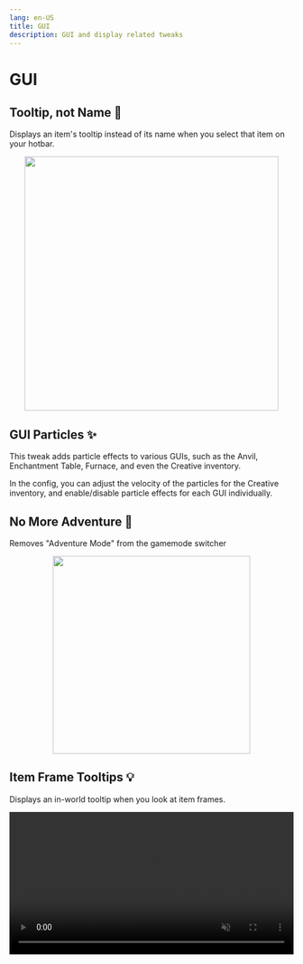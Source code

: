 ```yaml
---
lang: en-US
title: GUI
description: GUI and display related tweaks
---
```


# GUI

##  Tooltip, not Name 💬 <Badge type="tip" text="^0.8.0" />

Displays an item's tooltip instead of its name when you select that item on your hotbar.

<img style="display: block; margin-left: auto; margin-right: auto;" src="/images/tooltip_not_name.png" width="450">

## GUI Particles ✨ <Badge type="tip" text="^0.4.15" />

This tweak adds particle effects to various GUIs, such as the Anvil, Enchantment Table, Furnace, and even the Creative inventory.

In the config, you can adjust the velocity of the particles for the Creative inventory, and enable/disable particle effects for each GUI individually.

## No More Adventure 🏹 <Badge type="tip" text="^0.4.15" />

Removes "Adventure Mode" from the gamemode switcher

<img style="display: block; margin-left: auto; margin-right: auto;" src="/images/gamemode-switcher.png" width="350">

## Item Frame Tooltips 💡 <Badge type="tip" text="^0.4.4" />

Displays an in-world tooltip when you look at item frames.

<video style="display: block; margin-left: auto; margin-right: auto; max-width: 100%;" width="520" muted autoplay loop>
  <source src="/videos/tooltips_with_secrets.webm" type="video/mp4">
  Your browser does not support the video tag.
</video>


